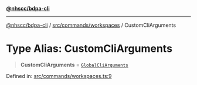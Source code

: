 [**@nhscc/bdpa-cli**](../../../../README.md)

***

[@nhscc/bdpa-cli](../../../../README.md) / [src/commands/workspaces](../README.md) / CustomCliArguments

# Type Alias: CustomCliArguments

> **CustomCliArguments** = [`GlobalCliArguments`](../../../configure/type-aliases/GlobalCliArguments.md)

Defined in: [src/commands/workspaces.ts:9](https://github.com/nhscc/bdpa-cli/blob/ff937d5fa5de96938ab72f8ce38af693e479fb18/src/commands/workspaces.ts#L9)

